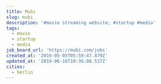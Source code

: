 ```yaml
---
title: Mubi
slug: mubi
description: '#movie streaming website; #startup #media'
tags:
  - movie
  - startup
  - media
job_board_url: 'https://mubi.com/jobs'
created_at: '2019-05-05T05:59:47.479Z'
updated_at: '2019-06-16T10:36:08.537Z'
cities:
  - berlin
---
```


